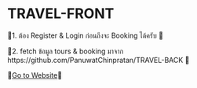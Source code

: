 # TRAVEL-FRONT
<p>🍒1. ต้อง Register & Login ก่อนถึงจะ Booking ได้ครับ 🍒</p>
<p>🍒2. fetch ข้อมูล tours & booking มาจาก https://github.com/PanuwatChinpratan/TRAVEL-BACK  🍒</p>

<p>🍒<a href="https://travel-front-delta.vercel.app/home" target="_blank">Go to Website</a>🍒</p>
